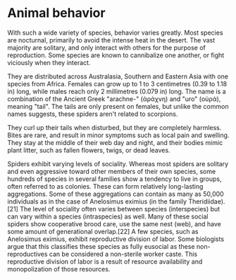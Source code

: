 # Animal behavior

With such a wide variety of species, behavior varies greatly. Most species are nocturnal, primarily to avoid the intense heat in the desert. The vast majority are solitary, and only interact with others for the purpose of reproduction. Some species are known to cannibalize one another, or fight viciously when they interact.

They are distributed across Australasia, Southern and Eastern Asia with one species from Africa. Females can grow up to 1 to 3 centimetres (0.39 to 1.18 in) long, while males reach only 2 millimetres (0.079 in) long. The name is a combination of the Ancient Greek "arachne-" (ἀράχνη) and "uro" (οὐρά), meaning "tail". The tails are only present on females, but unlike the common names suggests, these spiders aren't related to scorpions.

They curl up their tails when disturbed, but they are completely harmless. Bites are rare, and result in minor symptoms such as local pain and swelling. They stay at the middle of their web day and night, and their bodies mimic plant litter, such as fallen flowers, twigs, or dead leaves.

Spiders exhibit varying levels of sociality. Whereas most spiders are solitary and even aggressive toward other members of their own species, some hundreds of species in several families show a tendency to live in groups, often referred to as colonies. These can form relatively long-lasting aggregations. Some of these aggregations can contain as many as 50,000 individuals as in the case of Anelosimus eximius (in the family Theridiidae).[21] The level of sociality often varies between species (interspecies) but can vary within a species (intraspecies) as well. Many of these social spiders show cooperative brood care, use the same nest (web), and have some amount of generational overlap.[22] A few species, such as Anelosimus eximius, exhibit reproductive division of labor. Some biologists argue that this classifies these species as fully eusocial as these non-reproductives can be considered a non-sterile worker caste. This reproductive division of labor is a result of resource availability and monopolization of those resources.
